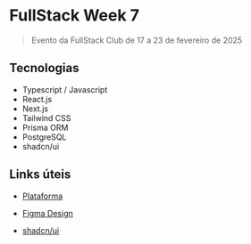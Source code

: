 # FullStack Week 7

> Evento da FullStack Club de 17 a 23 de fevereiro de 2025

## Tecnologias

- Typescript / Javascript
- React.js
- Next.js
- Tailwind CSS
- Prisma ORM
- PostgreSQL
- shadcn/ui

## Links úteis

- [Plataforma](https://app.scaled.club/event/full-stack-week)

- [Figma Design](<https://www.figma.com/design/FIfajqda9slDT7JicbpzyE/FSW-Donald%E2%80%99s---Live-(Copy)?node-id=0-1&p=f&t=Dx2r0dHWASARiFup-0>)

- [shadcn/ui](https://ui.shadcn.com/)
